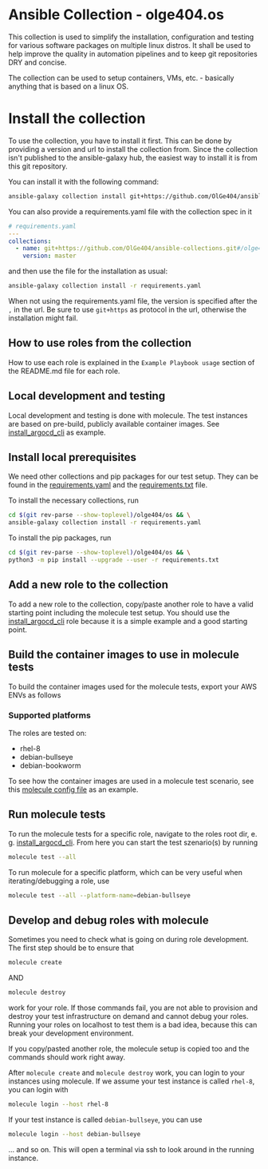 # Ansible Collection - olge404.os
This collection is used to simplify the installation, configuration and testing for various software packages on multiple linux distros.
It shall be used to help improve the quality in automation pipelines and to keep git repositories DRY and concise.

The collection can be used to setup containers, VMs, etc. - basically anything that is based on a linux OS.

# Install the collection
To use the collection, you have to install it first. This can be done by providing a version and url to install the collection from.
Since the collection isn't published to the ansible-galaxy hub, the easiest way to install it is from this git repository.

You can install it  with the following command:
```bash
ansible-galaxy collection install git+https://github.com/OlGe404/ansible-collections.git#/olge404/os/,master
```

You can also provide a requirements.yaml file with the collection spec in it
```yaml
# requirements.yaml
---
collections:
  - name: git+https://github.com/OlGe404/ansible-collections.git#/olge404/os/
    version: master
```

and then use the file for the installation as usual:
```bash
ansible-galaxy collection install -r requirements.yaml
```

When not using the requirements.yaml file, the version is specified after the `,` in the url. Be sure to use ``git+https`` as protocol in the url, otherwise the installation might fail.

## How to use roles from the collection
How to use each role is explained in the ``Example Playbook usage`` section of the README.md file for each role.

## Local development and testing
Local development and testing is done with molecule. The test instances are based on pre-build, publicly available container images.
See [install_argocd_cli](roles/install_argocd_cli/README.md) as example.

## Install local prerequisites
We need other collections and pip packages for our test setup. They can be found in the [requirements.yaml](requirements.yaml) and the [requirements.txt](requirements.txt) file.

To install the necessary collections, run
```bash
cd $(git rev-parse --show-toplevel)/olge404/os && \
ansible-galaxy collection install -r requirements.yaml
```

To install the pip packages, run
```bash
cd $(git rev-parse --show-toplevel)/olge404/os && \
python3 -m pip install --upgrade --user -r requirements.txt
```

## Add a new role to the collection
To add a new role to the collection, copy/paste another role to have a valid starting point including the molecule test setup.
You should use the [install_argocd_cli](roles/install_argocd_cli/README.md) role because it is a simple example and a good starting point.

## Build the container images to use in molecule tests
To build the container images used for the molecule tests, export your AWS ENVs as follows

### Supported platforms
The roles are tested on:
* rhel-8
* debian-bullseye
* debian-bookworm

To see how the container images are used in a molecule test scenario, see this
[molecule config file](roles/install_argocd_cli/molecule/default/molecule.yml) as an example.

## Run molecule tests
To run the molecule tests for a specific role, navigate to the roles root dir, e. g. [install_argocd_cli](roles/install_argocd_cli/).
From here you can start the test szenario(s) by running 

```bash
molecule test --all
```

To run molecule for a specific platform, which can be very useful when iterating/debugging a role, use

```bash
molecule test --all --platform-name=debian-bullseye
```

## Develop and debug roles with molecule
Sometimes you need to check what is going on during role development. The first step should be to ensure that
```bash
molecule create
```
AND
```bash
molecule destroy
```
work for your role. If those commands fail, you are not able to provision and destroy your test infrastructure
on demand and cannot debug your roles. Running your roles on localhost to test them is a bad idea, because this can break your development environment.

If you copy/pasted another role, the molecule setup is copied too and the commands should work right away.

After ``molecule create`` and ``molecule destroy`` work, you can login to your instances using molecule.
If we assume your test instance is called ``rhel-8``, you can login with
```bash
molecule login --host rhel-8
```

If your test instance is called ``debian-bullseye``, you can use
```bash
molecule login --host debian-bullseye
```

... and so on. This will open a terminal via ssh to look around in the running instance.
